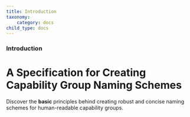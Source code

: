 ```yaml
---
title: Introduction
taxonomy:
    category: docs
child_type: docs
---
```


### Introduction

# A Specification for Creating Capability Group Naming Schemes

Discover the **basic** principles behind creating robust and concise naming schemes for human-readable capability groups.